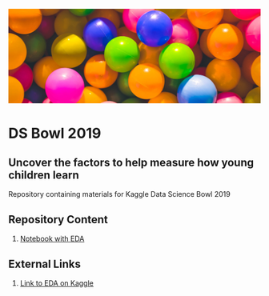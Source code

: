 ![image](https://github.com/Lexie88rus/ds-bowl-2019/raw/master/assets/balls_cropped.jpg)
# DS Bowl 2019
## Uncover the factors to help measure how young children learn
Repository containing materials for Kaggle Data Science Bowl 2019

## Repository Content
1. [Notebook with EDA](https://github.com/Lexie88rus/ds-bowl-2019/blob/master/2019-ds-bowl-eda.ipynb)

## External Links
1. [Link to EDA on Kaggle](https://www.kaggle.com/aleksandradeis/2019-ds-bowl-eda)
